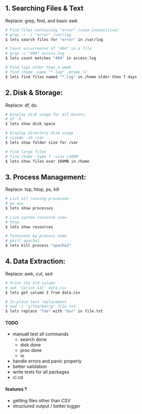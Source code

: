 ## 1. Searching Files & Text
Replace: grep, find, and basic awk

```sh
# Find files containing "error" (case-insensitive)
# grep -r -i "error" /var/log
$ lets search files for "error" in /var/log	

# Count occurrences of "404" in a file 
# grep -c "404" access.log
$ lets count matches "404" in access.log	

# Find logs older than a week	
# find /home -name "*.log" -mtime +7
$ lets find files named "*.log" in /home older than 7 days	
```

## 2. Disk & Storage:
Replace: df, du

```sh
# Display disk usage for all mounts	
# df -h
$ lets show disk space	

# Display directory disk usage
# sizedu -sh /var
$ lets show folder size for /var

# Find large files	
# find /home -type f -size +100M
$ lets show files over 100MB in /home	
```

## 3. Process Management:
Replace: top, htop, ps, kill

```sh
# List all running processes	
# ps aux
$ lets show processes	

# Live system resource view	
# htop
$ lets show resources	

# Terminate by process name	
# pkill apache2
$ lets kill process "apache2"	
```

## 4. Data Extraction:
Replace: awk, cut, sed

```sh
# Print the 3rd column	
# awk '{print $3}' data.csv
$ lets get column 3 from data.csv	

# In-place text replacement	
# sed -i 's/foo/bar/g' file.txt
$ lets replace "foo" with "bar" in file.txt	
```


#### TODO
* manuall test all commands
    - search done
    - disk done 
    - proc done
    - io
* handle errors and panic properly 
* better validation
* write tests for all packages
* ci cd 

#### features ? 
* getting files other than CSV
* structured output / better logger